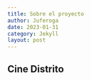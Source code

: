 ```yaml
---
title: Sobre el proyecto
author: Juferoga
date: 2023-01-31
category: Jekyll
layout: post
---
```


## Cine Distrito



